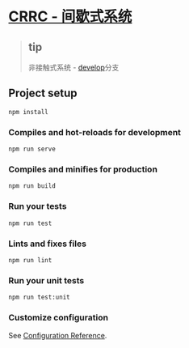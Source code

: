 # [CRRC - 间歇式系统](http://47.110.156.186)

> ## tip
> 非接触式系统 - [develop](http://mzh-by.tpddns.cn:6777/MZH-Frontend/crrc/-/tree/develop)分支


## Project setup

```
npm install
```

### Compiles and hot-reloads for development

```
npm run serve
```

### Compiles and minifies for production

```
npm run build
```

### Run your tests

```
npm run test
```

### Lints and fixes files

```
npm run lint
```

### Run your unit tests

```
npm run test:unit
```

### Customize configuration

See [Configuration Reference](https://cli.vuejs.org/config/).
